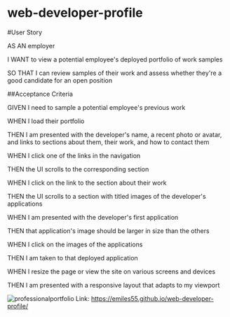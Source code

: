 # web-developer-profile

#User Story

AS AN employer

I WANT to view a potential employee's deployed portfolio of work samples

SO THAT I can review samples of their work and assess whether they're a good candidate for an open position

##Acceptance Criteria

GIVEN I need to sample a potential employee's previous work

WHEN I load their portfolio

THEN I am presented with the developer's name, a recent photo or avatar, and links to sections about them, their work, and how to contact them

WHEN I click one of the links in the navigation

THEN the UI scrolls to the corresponding section

WHEN I click on the link to the section about their work

THEN the UI scrolls to a section with titled images of the developer's applications

WHEN I am presented with the developer's first application

THEN that application's image should be larger in size than the others

WHEN I click on the images of the applications

THEN I am taken to that deployed application

WHEN I resize the page or view the site on various screens and devices

THEN I am presented with a responsive layout that adapts to my viewport

![professionalportfolio](https://user-images.githubusercontent.com/46115810/222874916-6bc67596-96b7-493d-8ccf-02d55884612e.jpeg)
Link: https://emiles55.github.io/web-developer-profile/
